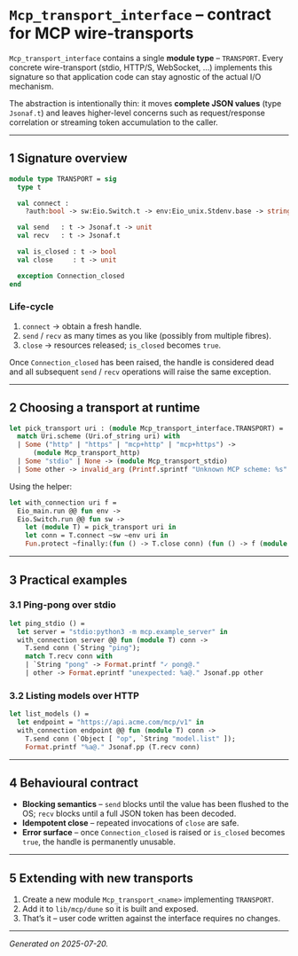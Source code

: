 # `Mcp_transport_interface` – contract for MCP wire-transports

`Mcp_transport_interface` contains a single **module type** –
`TRANSPORT`.  Every concrete wire-transport (stdio, HTTP/S, WebSocket, …)
implements this signature so that application code can stay agnostic of the
actual I/O mechanism.

The abstraction is intentionally thin: it moves **complete JSON values** (type
`Jsonaf.t`) and leaves higher-level concerns such as request/response
correlation or streaming token accumulation to the caller.

---

## 1  Signature overview

```ocaml
module type TRANSPORT = sig
  type t

  val connect :
    ?auth:bool -> sw:Eio.Switch.t -> env:Eio_unix.Stdenv.base -> string -> t

  val send   : t -> Jsonaf.t -> unit
  val recv   : t -> Jsonaf.t

  val is_closed : t -> bool
  val close     : t -> unit

  exception Connection_closed
end
```

### Life-cycle

1. `connect` → obtain a fresh handle.
2. `send` / `recv` as many times as you like (possibly from multiple fibres).
3. `close` → resources released; `is_closed` becomes `true`.

Once `Connection_closed` has been raised, the handle is considered dead and
all subsequent `send` / `recv` operations will raise the same exception.

---

## 2  Choosing a transport at runtime

```ocaml
let pick_transport uri : (module Mcp_transport_interface.TRANSPORT) =
  match Uri.scheme (Uri.of_string uri) with
  | Some ("http" | "https" | "mcp+http" | "mcp+https") ->
      (module Mcp_transport_http)
  | Some "stdio" | None -> (module Mcp_transport_stdio)
  | Some other -> invalid_arg (Printf.sprintf "Unknown MCP scheme: %s" other)
```

Using the helper:

```ocaml
let with_connection uri f =
  Eio_main.run @@ fun env ->
  Eio.Switch.run @@ fun sw ->
    let (module T) = pick_transport uri in
    let conn = T.connect ~sw ~env uri in
    Fun.protect ~finally:(fun () -> T.close conn) (fun () -> f (module T) conn)
```

---

## 3  Practical examples

### 3.1  Ping-pong over stdio

```ocaml
let ping_stdio () =
  let server = "stdio:python3 -m mcp.example_server" in
  with_connection server @@ fun (module T) conn ->
    T.send conn (`String "ping");
    match T.recv conn with
    | `String "pong" -> Format.printf "✓ pong@."
    | other -> Format.eprintf "unexpected: %a@." Jsonaf.pp other
```

### 3.2  Listing models over HTTP

```ocaml
let list_models () =
  let endpoint = "https://api.acme.com/mcp/v1" in
  with_connection endpoint @@ fun (module T) conn ->
    T.send conn (`Object [ "op", `String "model.list" ]);
    Format.printf "%a@." Jsonaf.pp (T.recv conn)
```

---

## 4  Behavioural contract

* **Blocking semantics** – `send` blocks until the value has been flushed to
  the OS; `recv` blocks until a full JSON token has been decoded.
* **Idempotent close** – repeated invocations of `close` are safe.
* **Error surface** – once `Connection_closed` is raised or `is_closed`
  becomes `true`, the handle is permanently unusable.

---

## 5  Extending with new transports

1. Create a new module `Mcp_transport_<name>` implementing `TRANSPORT`.
2. Add it to `lib/mcp/dune` so it is built and exposed.
3. That’s it – user code written against the interface requires no changes.

---

*Generated on 2025-07-20.*

